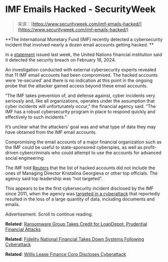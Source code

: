 <!--yml
category: 未分类
date: 2024-05-27 15:04:38
-->

# IMF Emails Hacked - SecurityWeek

> 来源：[https://www.securityweek.com/imf-emails-hacked/](https://www.securityweek.com/imf-emails-hacked/)

**The International Monetary Fund (IMF) recently detected a cybersecurity incident that involved nearly a dozen email accounts getting hacked. **

In a [statement](https://www.imf.org/en/News/Articles/2024/03/15/pr2488-imf-investigates-cyber-security-incident) issued last week, the United Nations financial institution said it detected the security breach on February 16, 2024. 

An investigation conducted with external cybersecurity experts revealed that 11 IMF email accounts had been compromised. The hacked accounts were ‘re-secured’ and there is no indication at this point in the ongoing probe that the attacker gained access beyond these email accounts.

“The IMF takes prevention of, and defense against, cyber incidents very seriously and, like all organizations, operates under the assumption that cyber incidents will unfortunately occur,” the financial agency said. “The IMF has a robust cybersecurity program in place to respond quickly and effectively to such incidents.”

It’s unclear what the attackers’ goal was and what type of data they may have obtained from the IMF email accounts. 

Compromising the email accounts of a major financial organization such as the IMF could be useful to state-sponsored cyberspies, as well as profit-driven cybercriminals who could attempt to use the accounts for advanced social engineering.

The IMF told [Reuters](https://www.reuters.com/technology/cybersecurity/imf-says-its-investigating-cyber-security-incident-2024-03-15/) that the list of hacked accounts did not include the ones of Managing Director Kristalina Georgieva or other top officials. The agency said top leadership was “not targeted”. 

This appears to be the first cybersecurity incident disclosed by the IMF since 2011, when the agency was [targeted in a cyberattack](https://www.securityweek.com/was-imf-hacked-its-own-members/) that reportedly resulted in the loss of a large quantity of data, including documents and emails.

Advertisement. Scroll to continue reading.

**Related**: [Ransomware Group Takes Credit for LoanDepot, Prudential Financial Attacks](https://www.securityweek.com/ransomware-group-takes-credit-for-loandepot-prudential-financial-attacks/)

**Related**: [Fidelity National Financial Takes Down Systems Following Cyberattack](https://www.securityweek.com/fidelity-national-financial-takes-down-systems-following-cyberattack/)

**Related**: [Willis Lease Finance Corp Discloses Cyberattack](https://www.securityweek.com/willis-lease-finance-corp-discloses-cyberattack)
